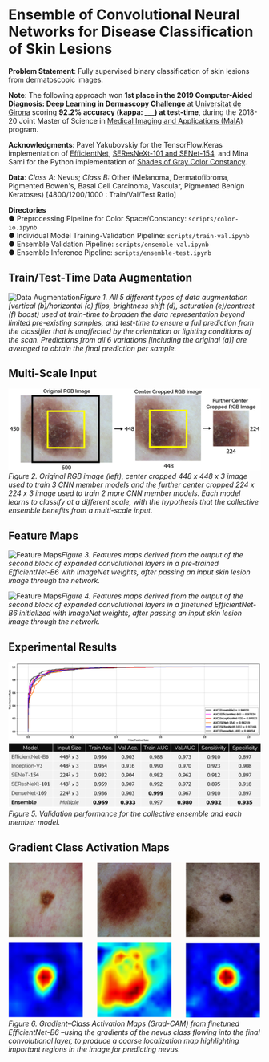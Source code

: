 # Ensemble of Convolutional Neural Networks for Disease Classification of Skin Lesions
**Problem Statement**: Fully supervised binary classification of skin lesions from dermatoscopic images. 

**Note**: The following approach won **1st place in the 2019 Computer-Aided Diagnosis: Deep Learning in Dermascopy Challenge** at [Universitat de Girona](https://www.udg.edu) scoring **92.2% accuracy (kappa: ___) at test-time**, during the 2018-20 Joint Master of Science in [Medical Imaging and Applications (MaIA)](https://maiamaster.udg.edu) program.  

**Acknowledgments**: Pavel Yakubovskiy for the TensorFlow.Keras implementation of [EfficientNet](https://github.com/qubvel/efficientnet), [SEResNeXt-101 and SENet-154](https://github.com/qubvel/classification_models), and Mina Sami for the Python implementation of [Shades of Gray Color Constancy](https://github.com/MinaSGorgy/Color-Constancy). 

**Data**: *Class A*: Nevus; *Class B:* Other (Melanoma, Dermatofibroma, Pigmented Bowen's, Basal Cell Carcinoma, Vascular, Pigmented Benign Keratoses) [4800/1200/1000 : Train/Val/Test Ratio]
 
**Directories**  
  ● Preprocessing Pipeline for Color Space/Constancy: `scripts/color-io.ipynb`  
  ● Individual Model Training-Validation Pipeline: `scripts/train-val.ipynb`  
  ● Ensemble Validation Pipeline: `scripts/ensemble-val.ipynb`  
  ● Ensemble Inference Pipeline: `scripts/ensemble-test.ipynb`               
  
## Train/Test-Time Data Augmentation  

![Data Augmentation](reports/images/data_augmentation.png)*Figure 1.  All 5 different types of data augmentation [vertical (b)/horizontal (c) flips, brightness shift (d), saturation (e)/contrast (f) boost) used at train-time to broaden the data representation beyond limited pre-existing samples, and test-time to ensure a full prediction from the classifier that is unaffected by the orientation or lighting conditions of the scan. Predictions from all 6 variations [including the original (a)] are averaged to obtain the final prediction per sample.* 
   
     
## Multi-Scale Input  

![Multi-Scale Input](reports/images/multi-scale_io.png)*Figure 2.  Original RGB image (left), center cropped 448 x 448 x 3 image used to train 3 CNN member models and the further center cropped 224 x 224 x 3 image used to train 2 more CNN member models. Each model learns to classify at a different scale, with the hypothesis that the collective ensemble benefits from a multi-scale input.* 

    
## Feature Maps  

![Feature Maps](reports/images/imgnet_efn.png)*Figure 3.  Features maps derived from the output of the second block of expanded convolutional layers in a pre-trained EfficientNet-B6 with ImageNet weights, after passing an input skin lesion image through the network.*  
 
![Feature Maps](reports/images/imgnetplus_efn.png)*Figure 4.  Features maps derived from the output of the second block of expanded convolutional layers in a finetuned EfficientNet-B6 initialized with ImageNet weights, after passing an input skin lesion image through the network.*   
  

## Experimental Results 
![Results](reports/images/results.png)*Figure 5.  Validation performance for the collective ensemble and each member model.* 


## Gradient Class Activation Maps 

![GradCAM](reports/images/gradcam.png)*Figure 6.  Gradient–Class Activation Maps (Grad-CAM) from finetuned EfficientNet-B6 –using  the gradients of the nevus class flowing into the final convolutional layer, to produce a coarse localization map highlighting important regions in the image for predicting nevus.* 


